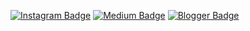 
[![Instagram Badge](https://img.shields.io/badge/-Instagram-C13584?style=flat-quare&labelColor=C13584&logo=instagram&logoColor=white&link=link)](www.instagram.com/yigitsokel1) 
[![Medium Badge](https://img.shields.io/badge/-Medium-757575?style=flat-quare&labelColor=757575&logo=Medium&logoColor=white&link=link)](link) 
[![Blogger Badge](https://img.shields.io/badge/-Blogger-FF9800?style=flat-quare&labelColor=FF9800&logo=Blogger&logoColor=white&link=link)](link)

